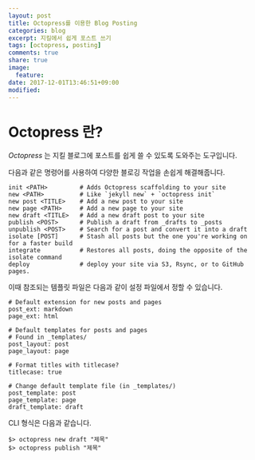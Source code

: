 ```yaml
---
layout: post
title: Octopress를 이용한 Blog Posting
categories: blog
excerpt: 지킬에서 쉽게 포스트 쓰기
tags: [octopress, posting]
comments: true
share: true
image:
  feature:
date: 2017-12-01T13:46:51+09:00
modified:
---
```


# Octopress 란?


_Octopress_ 는 지킬 블로그에 포스트를 쉽게 쓸 수 있도록 도와주는 도구입니다.

다음과 같은 명령어를 사용하여 다양한 블로깅 작업을 손쉽게 해결해줍니다.

```
init <PATH>         # Adds Octopress scaffolding to your site
new <PATH>          # Like `jekyll new` + `octopress init`
new post <TITLE>    # Add a new post to your site
new page <PATH>     # Add a new page to your site
new draft <TITLE>   # Add a new draft post to your site
publish <POST>      # Publish a draft from _drafts to _posts
unpublish <POST>    # Search for a post and convert it into a draft
isolate [POST]      # Stash all posts but the one you're working on for a faster build
integrate           # Restores all posts, doing the opposite of the isolate command
deploy              # deploy your site via S3, Rsync, or to GitHub pages.
```

이때 참조되는 템플릿 파일은 다음과 같이 설정 파일에서 정할 수 있습니다.

```
# Default extension for new posts and pages
post_ext: markdown
page_ext: html

# Default templates for posts and pages
# Found in _templates/
post_layout: post
page_layout: page

# Format titles with titlecase?
titlecase: true

# Change default template file (in _templates/)
post_template: post
page_template: page
draft_template: draft
```

CLI 형식은 다음과 같습니다.

```
$> octopress new draft "제목"
$> octopress publish "제목"
```
